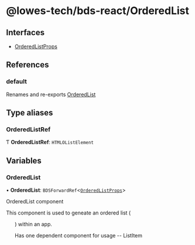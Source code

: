 # @lowes-tech/bds-react/OrderedList

## Interfaces

- [OrderedListProps](interfaces/OrderedListProps.md)

## References

### default

Renames and re-exports [OrderedList](README.md#orderedlist)

## Type aliases

### OrderedListRef

Ƭ **OrderedListRef**: `HTMLOListElement`

## Variables

### OrderedList

• **OrderedList**: `BDSForwardRef`<[`OrderedListProps`](interfaces/OrderedListProps.md)\>

OrderedList component

This component is used to geneate an ordered list (<ol>) within an app.

Has one dependent component for usage -- ListItem

